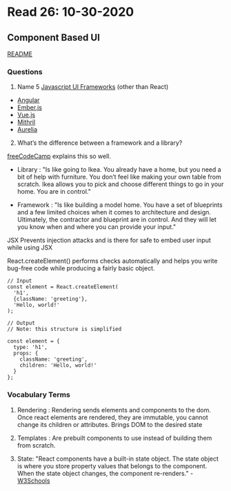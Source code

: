 # Read 26: 10-30-2020

## Component Based UI

[README](/README.md)

### Questions

1. Name 5 [Javascript UI Frameworks](https://hackr.io/blog/best-javascript-frameworks) (other than React)
  - [Angular](https://hackr.io/blog/best-javascript-frameworks)
  - [Ember.js](https://guides.emberjs.com/release/)
  - [Vue.js](https://vuejs.org/)
  - [Mithril](https://mithril.js.org/)
  - [Aurelia](https://aurelia.io/)

2. What’s the difference between a framework and a library?

[freeCodeCamp](https://www.freecodecamp.org/news/the-difference-between-a-framework-and-a-library-bd133054023f/) explains this so well.

- Library : "Is like going to Ikea. You already have a home, but you need a bit of help with furniture. You don’t feel like making your own table from scratch. Ikea allows you to pick and choose different things to go in your home. You are in control."

- Framework : "Is like building a model home. You have a set of blueprints and a few limited choices when it comes to architecture and design. Ultimately, the contractor and blueprint are in control. And they will let you know when and where you can provide your input."


JSX Prevents injection attacks and is there for safe to embed user input while using JSX

React.createElement() performs checks automatically and helps you write bug-free code while producing a fairly basic object. 

``` 
// Input
const element = React.createElement(
  'h1',
  {className: 'greeting'},
  'Hello, world!'
);

// Output
// Note: this structure is simplified

const element = {
  type: 'h1',
  props: {
    className: 'greeting',
    children: 'Hello, world!'
  }
};
```

### Vocabulary Terms

1. Rendering : Rendering sends elements and components to the dom. Once react elements are rendered, they are immutable, you cannot change its children or attributes. Brings DOM to the desired state

2. Templates : Are prebuilt components to use instead of building them from scratch.

3. State: "React components have a built-in state object. The state object is where you store property values that belongs to the component. When the state object changes, the component re-renders." - [W3Schools](https://www.w3schools.com/react/react_state.asp)
